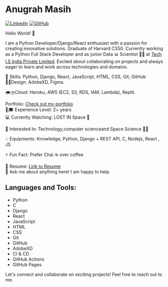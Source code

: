 # Anugrah Masih

[![LinkedIn](https://img.shields.io/badge/LinkedIn-anugrah--masih-blue)](https://www.linkedin.com/in/anugrah-masih-6994b4213/)
[![GitHub](https://img.shields.io/badge/GitHub-anugrahmasih261-lightgrey)](https://github.com/anugrahmasih261)

Hello World! 👋

I am a Python Developer/Django/React enthusiast with a passion for creating innovative solutions. Graduate of Harvard CS50. Currently working as a Python Full Stack Developer and as junior Data 📊  Scientist 👨‍🔬  at [Tech I.S India Private Limited](https://techis.io). Excited about collaborating on projects and always eager to learn and work across technologies and domains. 


🌱 Skills: Python, Django, React, JavaScript, HTML, CSS, Git, GitHub  
👨‍💻Design: AdobeXD, Figma.

🌧️⛈️Cloud: Heroku, AWS (EC2, S3, RDS, IAM, Lambda), Replit.

Portfolio: [Check out my portfolio](https://anugrahmasih261.github.io/anugrahmasih_portfolio/)  
👨🎓 Experience Level: 2+ years  
💻 Currently Watching: LOST IN Space 🚀  

🧩 Interested In: Technology,computer scienceand  Space Science  🧑‍🚀

💡 Equipments: Knowledge, Python, Django + REST API, C, Nodejs, React , JS 

⚡ Fun Fact: Prefer Chai ☕ over coffee  

📝 Resume: [Link to Resume](https://docs.google.com/document/d/1Cqvoeb4eSYjLZpTDtujbJ04dy6cZEaTi5Z7_GzGWhY4/edit?usp=sharing)  
💬 Ask me about anything here! I am happy to help.  

## Languages and Tools:

- Python
- C
- Django
- React
- JavaScript
- HTML
- CSS
- Git
- GitHub
- AdobeXD
- CI & CD
- GitHub Actions
- GitHub Pages

Let's connect and collaborate on exciting projects! Feel free to reach out to me.
